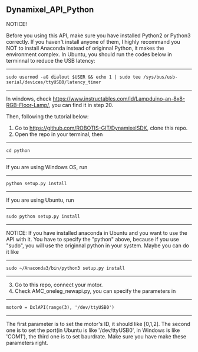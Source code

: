 ## Dynamixel_API_Python
NOTICE!

Before you using this API, make sure you have installed Python2 or Python3 correctly. If you haven't install anyone of them, I highly recommand you NOT to install Anaconda instead of originnal Python, it makes the environment complex.
In Ubuntu, you should run the codes below in terminnal to reduce the USB latency:

------------------------------------------------------

    sudo usermod -aG dialout $USER && echo 1 | sudo tee /sys/bus/usb-serial/devices/ttyUSB0/latency_timer
   
------------------------------------------------------
In windows, check https://www.instructables.com/id/Lampduino-an-8x8-RGB-Floor-Lamp/, you can find it in step 20.

Then, following the tutorial below:


1. Go to https://github.com/ROBOTIS-GIT/DynamixelSDK, clone this repo.
2. Open the repo in your terminal, then

------------------------------------------------------

    cd python
   
------------------------------------------------------

If you are using Windows OS, run 

------------------------------------------------------

    python setup.py install

------------------------------------------------------

If you are using Ubuntu, run 

------------------------------------------------------

    sudo python setup.py install

------------------------------------------------------

NOTICE: If you have installed anaconda in Ubuntu and you want to use the API with it. You have to specify the "python" above, because if you use "sudo", you will use the originnal python in your system. Maybe you can do it like

------------------------------------------------------

    sudo ~/Anaconda3/bin/python3 setup.py install

------------------------------------------------------

3. Go to this repo, connect your motor.
4. Check AMC_oneleg_newapi.py, you can specify the parameters in 

------------------------------------------------------

    motor0 = DxlAPI(range(3), '/dev/ttyUSB0')

------------------------------------------------------

The first parameter is to set the motor's ID, it should like [0,1,2]. The second one is to set the port(in Ubuntu is like '/dev/ttyUSB0', in Windows is like 'COM1'), the third one is to set baurdrate. Make sure you have make these parameters right.

